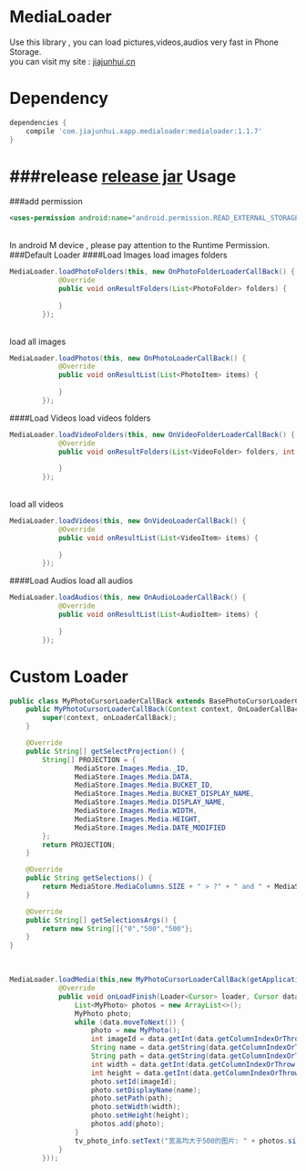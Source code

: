 MediaLoader
====
Use this library , you can load pictures,videos,audios very fast in Phone Storage.
<br>
you can visit my site : [jiajunhui.cn](http://www.jiajunhui.cn)
# Dependency
```gradle
dependencies {
    compile 'com.jiajunhui.xapp.medialoader:medialoader:1.1.7'
}
```
###release
[release jar](https://github.com/jiajunhui/MediaLoader/blob/master/release/medialoader.jar)
Usage
====
###add permission

```xml
<uses-permission android:name="android.permission.READ_EXTERNAL_STORAGE"/>
```
<br>
In android M device , please pay attention to the Runtime Permission.
###Default Loader
####Load Images
load images folders
<br>

```java
MediaLoader.loadPhotoFolders(this, new OnPhotoFolderLoaderCallBack() {
            @Override
            public void onResultFolders(List<PhotoFolder> folders) {
                
            }
        });
```
<br>
load all images
<br>

```java
MediaLoader.loadPhotos(this, new OnPhotoLoaderCallBack() {
            @Override
            public void onResultList(List<PhotoItem> items) {
                
            }
        });
```
####Load Videos
load videos folders
<br>

```java
MediaLoader.loadVideoFolders(this, new OnVideoFolderLoaderCallBack() {
            @Override
            public void onResultFolders(List<VideoFolder> folders, int totalNum) {
                
            }
        });
```
<br>
load all videos
<br>

```java
MediaLoader.loadVideos(this, new OnVideoLoaderCallBack() {
            @Override
            public void onResultList(List<VideoItem> items) {
                
            }
        });
```
####Load Audios
load all audios
<br>

```java
MediaLoader.loadAudios(this, new OnAudioLoaderCallBack() {
            @Override
            public void onResultList(List<AudioItem> items) {
                
            }
        });
```
Custom Loader
====

```java
public class MyPhotoCursorLoaderCallBack extends BasePhotoCursorLoaderCallBack {
    public MyPhotoCursorLoaderCallBack(Context context, OnLoaderCallBack onLoaderCallBack) {
        super(context, onLoaderCallBack);
    }

    @Override
    public String[] getSelectProjection() {
        String[] PROJECTION = {
                MediaStore.Images.Media._ID,
                MediaStore.Images.Media.DATA,
                MediaStore.Images.Media.BUCKET_ID,
                MediaStore.Images.Media.BUCKET_DISPLAY_NAME,
                MediaStore.Images.Media.DISPLAY_NAME,
                MediaStore.Images.Media.WIDTH,
                MediaStore.Images.Media.HEIGHT,
                MediaStore.Images.Media.DATE_MODIFIED
        };
        return PROJECTION;
    }

    @Override
    public String getSelections() {
        return MediaStore.MediaColumns.SIZE + " > ?" + " and " + MediaStore.Images.Media.WIDTH + " > ? and " + MediaStore.Images.Media.HEIGHT + " > ?";
    }

    @Override
    public String[] getSelectionsArgs() {
        return new String[]{"0","500","500"};
    }
}
```
<br>

```java
MediaLoader.loadMedia(this,new MyPhotoCursorLoaderCallBack(getApplicationContext(), new OnLoaderCallBack() {
            @Override
            public void onLoadFinish(Loader<Cursor> loader, Cursor data) {
                List<MyPhoto> photos = new ArrayList<>();
                MyPhoto photo;
                while (data.moveToNext()) {
                    photo = new MyPhoto();
                    int imageId = data.getInt(data.getColumnIndexOrThrow(_ID));
                    String name = data.getString(data.getColumnIndexOrThrow(DISPLAY_NAME));
                    String path = data.getString(data.getColumnIndexOrThrow(DATA));
                    int width = data.getInt(data.getColumnIndexOrThrow(WIDTH));
                    int height = data.getInt(data.getColumnIndexOrThrow(HEIGHT));
                    photo.setId(imageId);
                    photo.setDisplayName(name);
                    photo.setPath(path);
                    photo.setWidth(width);
                    photo.setHeight(height);
                    photos.add(photo);
                }
                tv_photo_info.setText("宽高均大于500的图片: " + photos.size() + " 张");
            }
        }));
```
